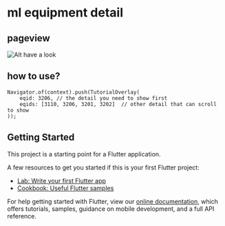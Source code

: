 # ml equipment detail

## pageview
![Alt have a look](https://www.jeremypay.com/json/ml_epm_detial2.gif)

## how to use?
```
Navigator.of(context).push(TutorialOverlay(
    eqid: 3206, // the detail you need to show first
    eqids: [3110, 3206, 3201, 3202]  // other detail that can scroll to show
));
```

## Getting Started

This project is a starting point for a Flutter application.

A few resources to get you started if this is your first Flutter project:

- [Lab: Write your first Flutter app](https://flutter.io/docs/get-started/codelab)
- [Cookbook: Useful Flutter samples](https://flutter.io/docs/cookbook)

For help getting started with Flutter, view our 
[online documentation](https://flutter.io/docs), which offers tutorials, 
samples, guidance on mobile development, and a full API reference.
